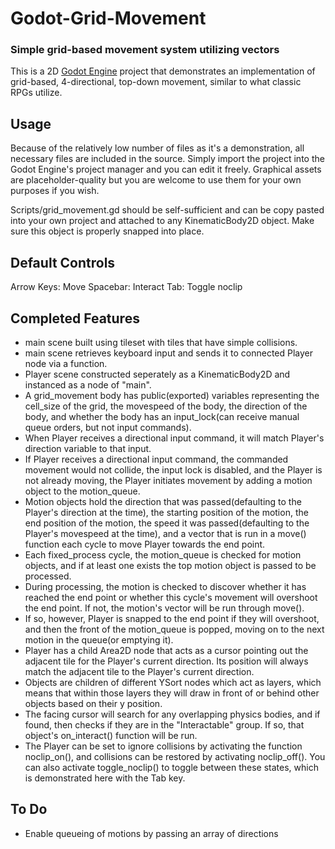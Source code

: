 # Godot-Grid-Movement
### Simple grid-based movement system utilizing vectors

This is a 2D [Godot Engine](https://godotengine.org/) project that demonstrates an implementation of grid-based, 4-directional, 
top-down movement, similar to what classic RPGs utilize.

## Usage

Because of the relatively low number of files as it's a demonstration, all necessary files are included in the source.
Simply import the project into the Godot Engine's project manager and you can edit it freely. Graphical assets are placeholder-quality
but you are welcome to use them for your own purposes if you wish.

Scripts/grid_movement.gd should be self-sufficient and can be copy pasted into your own project and attached to any KinematicBody2D object. Make sure this object is properly snapped into place.

## Default Controls

Arrow Keys: Move
Spacebar: Interact
Tab: Toggle noclip

## Completed Features

* main scene built using tileset with tiles that have simple collisions.
* main scene retrieves keyboard input and sends it to connected Player node via a function.
* Player scene constructed seperately as a KinematicBody2D and instanced as a node of "main".
* A grid_movement body has public(exported) variables representing the cell_size of the grid, the movespeed of the body, the direction of the body, and whether the body has an input_lock(can receive manual queue orders, but not input commands).
* When Player receives a directional input command, it will match Player's direction variable to that input.
* If Player receives a directional input command, the commanded movement would not collide, the input lock is disabled, and the Player is not already moving, the Player initiates movement by adding a motion object to the motion_queue.
* Motion objects hold the direction that was passed(defaulting to the Player's direction at the time), the starting position of the motion, the end position of the motion, the speed it was passed(defaulting to the Player's movespeed at the time), and a vector that is run in a move() function each cycle to move Player towards the end point.
* Each fixed_process cycle, the motion_queue is checked for motion objects, and if at least one exists the top motion object is passed to be processed.
* During processing, the motion is checked to discover whether it has reached the end point or whether this cycle's movement will overshoot the end point. If not, the motion's vector will be run through move().
* If so, however, Player is snapped to the end point if they will overshoot, and then the front of the motion_queue is popped, moving on to the next motion in the queue(or emptying it).
* Player has a child Area2D node that acts as a cursor pointing out the adjacent tile for the Player's current direction. Its position will always match the adjacent tile to the Player's current direction.
* Objects are children of different YSort nodes which act as layers, which means that within those layers they will draw in front of or behind other objects based on their y position.
* The facing cursor will search for any overlapping physics bodies, and if found, then checks if they are in the "Interactable" group. If so, that object's on_interact() function will be run.
* The Player can be set to ignore collisions by activating the function noclip_on(), and collisions can be restored by activating noclip_off(). You can also activate toggle_noclip() to toggle between these states, which is demonstrated here with the Tab key.

## To Do

* Enable queueing of motions by passing an array of directions
